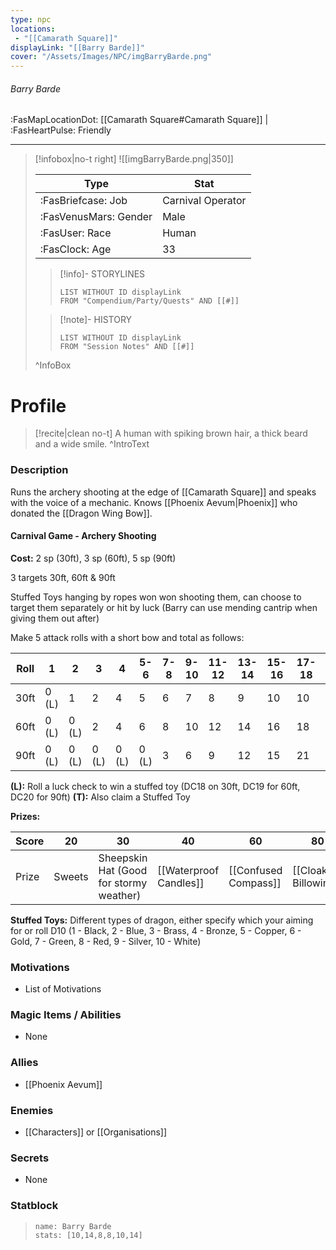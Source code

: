 ```yaml
---
type: npc
locations:
 - "[[Camarath Square]]"
displayLink: "[[Barry Barde]]"
cover: "/Assets/Images/NPC/imgBarryBarde.png"
---
```

###### Barry Barde
<span class="sub2">:FasMapLocationDot: [[Camarath Square#Camarath Square]] | :FasHeartPulse: Friendly </span>
___

> [!infobox|no-t right]
> ![[imgBarryBarde.png|350]]
>
> | Type | Stat |
> | ---- | ---- |
> | :FasBriefcase: Job |  Carnival Operator |
> | :FasVenusMars: Gender | Male |
> | :FasUser: Race | Human |
> | :FasClock: Age | 33 |
>
>> [!info]- STORYLINES
>>```dataview
>>LIST WITHOUT ID displayLink
>>FROM "Compendium/Party/Quests" AND [[#]]
>
>>[!note]- HISTORY
>>```dataview
>>LIST WITHOUT ID displayLink
>>FROM "Session Notes" AND [[#]]
>
>^InfoBox

# Profile

> [!recite|clean no-t]
>	A human with spiking brown hair, a thick beard and a wide smile.
>^IntroText

### Description
Runs the archery shooting at the edge of [[Camarath Square]] and speaks with the voice of a mechanic. Knows [[Phoenix Aevum|Phoenix]] who donated the [[Dragon Wing Bow]].

#### Carnival Game - Archery Shooting
**Cost:** 2 sp (30ft), 3 sp (60ft), 5 sp (90ft)

3 targets 30ft, 60ft & 90ft

Stuffed Toys hanging by ropes won won shooting them, can choose to target them separately or hit by luck (Barry can use mending cantrip when giving them out after)

Make 5 attack rolls with a short bow and total as follows:

|Roll|1|2|3|4|5-6|7-8|9-10|11-12|13-14|15-16|17-18|19-20|21|22|25+|20 (Nat)|Toys|
|---|---|---|---|---|---|---|---|---|---|---|---|---|---|---|---|---|---|
|30ft|0 (L)|1|2|4|5|6|7|8|9|10|10|10|10|10|10|10 (T)|DC13|
|60ft|0 (L)|0 (L)|2|4|6|8|10|12|14|16|18|20|20|20|20|20 (T)|DC15|
|90ft|0 (L)|0 (L)|0 (L)|0 (L)|0 (L)|3|6|9|12|15|21|24|27|30|30|30 (T)|DC18|

**(L):** Roll a luck check to win a stuffed toy (DC18 on 30ft, DC19 for 60ft, DC20 for 90ft)
**(T):** Also claim a Stuffed Toy

**Prizes:**

|Score|20|30|40|60|80|100|120|130|140|150|
|---|---|---|---|---|---|---|---|---|---|---|
| Prize | Sweets | Sheepskin Hat (Good for stormy weather)| [[Waterproof Candles]] | [[Confused Compass]] |[[Cloak of Billowing]] | [[Glow Wax]] | [[Lock of Trickery]] | [[Clockwork Amulet]] | [[Dark Shard Amulet]] | [[Dragon Wing Bow]] |

**Stuffed Toys:** Different types of dragon, either specify which your aiming for or roll D10 (1 - Black, 2 - Blue, 3 - Brass, 4 - Bronze, 5 - Copper, 6 - Gold, 7 - Green, 8 - Red, 9 - Silver, 10 - White)

### Motivations
- List of Motivations

### Magic Items / Abilities
- None

### Allies
- [[Phoenix Aevum]]

### Enemies
- [[Characters]] or [[Organisations]]

### Secrets
- None

### Statblock
> ```statblock
> name: Barry Barde
> stats: [10,14,8,8,10,14]